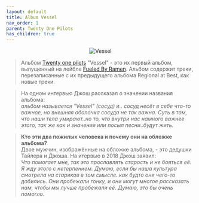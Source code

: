 ```yaml
---
layout: default
title: Album Vessel  
nav_order: 1   
parent: Twenty One Pilots  
has_children: true 
---  
```


<p align="center">
<img alt="Vessel" src="https://github.com/januarythirtyfirst/TranslateSongs/blob/main/img/coverVessel.jpg?raw=true"> 
</p>

> Альбом [Twenty one pilots](https://en.wikipedia.org/wiki/Twenty_One_Pilots) "Vessel"  - это их первый альбом, выпущенный на лейбле [Fueled By Ramen](https://en.wikipedia.org/wiki/Fueled_by_Ramen). Альбом содержит треки, перезаписанные с их предыдущего альбома Regional at Best, как новые треки.

> На одном интервью Джош рассказал о значении названия альбома:  
  _альбом называется "Vessel" (сосуд) и.. сосуд несёт в себе что-то важное, но внешняя оболочка сосуда не так важна. Суть в том, что наши тела умирают..но то, что внутри нас намного важнее этого, так же как и значении или посыл песни..будут жить._

> **Кто эти два пожилых человека и почему они на обложке альбома?**  
  Двое мужчин, изображённые на обложке альбома, - это дедушки Тайлера и Джоша. На итервью в 2018 Джош заявил:  
  _Что помогает мне, так это прославлять старость и не бояться её. Я жду этого с нетерпением. Думаю, если бы наша культура смотрела на стариков в том смысле..как будто они чего-то добились. Они пробежали гонку, и они могут многое рассказать нам, чтобы мы лучше пробежали её. Думаю, это бы очень помогло._
